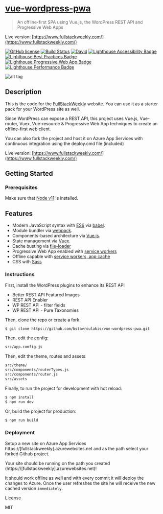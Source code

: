 # [vue-wordpress-pwa](https://www.fullstackweekly.com/category/blog)

> An offline-first SPA using Vue.js, the WordPress REST API and Progressive Web Apps

Live version: [https://www.fullstackweekly.com/](https://www.fullstackweekly.com/)

[![GitHub license](https://img.shields.io/badge/license-MIT-blue.svg)](https://raw.githubusercontent.com/singapore/renovate/master/license) [![Build Status](https://travis-ci.org/bstavroulakis/vue-wordpress-pwa.svg?branch=master)](https://travis-ci.org/bstavroulakis/vue-wordpress-pwa) [![David](https://david-dm.org/bstavroulakis/vue-wordpress-pwa.svg)](https://david-dm.org/bstavroulakis/vue-wordpress-pwa)
[![Lighthouse Accessibility Badge](https://api.fullstackweekly.com/services/lighthouse-score/Lighthouse_Accessibility.svg)](https://www.fullstackweekly.com/category/blog/) [![Lighthouse Best Practices Badge](https://api.fullstackweekly.com/services/lighthouse-score/Lighthouse_Best_Practices.svg)](https://www.fullstackweekly.com/category/blog/) [![Lighthouse Progressive Web App Badge](https://api.fullstackweekly.com/services/lighthouse-score/Lighthouse_Progressive_Web_App.svg)](https://www.fullstackweekly.com/category/blog/) [![Lighthouse Performance Badge](https://api.fullstackweekly.com/services/lighthouse-score/Lighthouse_Performance.svg)](https://www.fullstackweekly.com/category/blog/)

![alt tag](https://api.fullstackweekly.com/wp-content/uploads/2017/03/vue-wordpress-pwa.png)

## Description

This is the code for the [FullStackWeekly](https://www.fullstackweekly.com/) website. You can use it as a starter pack for your WordPress site as well.

Since WordPress can expose a REST API, this project uses Vue.js, Vue-router, Vuex, Vue-resource & Progressive Web App techniques to create an offline-first web client.

You can also fork the project and host it on Azure App Services with continuous integration using the deploy.cmd file (included)

Live version: [https://www.fullstackweekly.com/](https://www.fullstackweekly.com/)

## Getting Started

### Prerequisites

Make sure that [Node v11](https://nodejs.org/en/download/releases/) is installed.

## Features

- Modern JavaScript syntax with [ES6](https://github.com/lukehoban/es6features) via [babel](https://babeljs.io/).
- Module bundler via [webpack](https://webpack.github.io/).
- Components-based architecture via [Vue.js](https://vuejs.org/).
- State management via [Vuex](https://vuex.vuejs.org/en/).
- Cache busting via [file-loader](https://webpack.github.io/)
- Progressive Web App enabled with [service workers](https://developers.google.com/web/fundamentals/getting-started/primers/service-workers)
- Offline capable with [service workers, app cache](https://developers.google.com/web/fundamentals/getting-started/primers/service-workers)
- CSS with [Sass](http://sass-lang.com/)

### Instructions

First, install the WordPress plugins to enhance its REST API

- Better REST API Featured Images
- REST API Enabler
- WP REST API - filter fields
- WP REST API - Pure Taxonomies

Then, clone the repo or create a fork

```bash
$ git clone https://github.com/bstavroulakis/vue-wordpress-pwa.git
```

Then, edit the config:

```bash
src/app.config.js
```

Then, edit the theme, routes and assets:

```bash
src/theme/
src/components/routerTypes.js
src/components/router.js
src/assets
```

Finally, to run the project for development with hot reload:

```bash
$ npm install
$ npm run dev
```

Or, build the project for production:

```bash
$ npm run build
```

### Deployment

Setup a new site on Azure App Services https://[fullstackweekly].azurewebsites.net
and as the path select your forked Github project.

Your site should be running on the path you created (https://[fullstackweekly].azurewebsites.net)!

It should work offline as well and with every commit it will deploy the changes to Azure.
Once the user refreshes the site he will receive the new cached version `immediately`.

License

MIT
